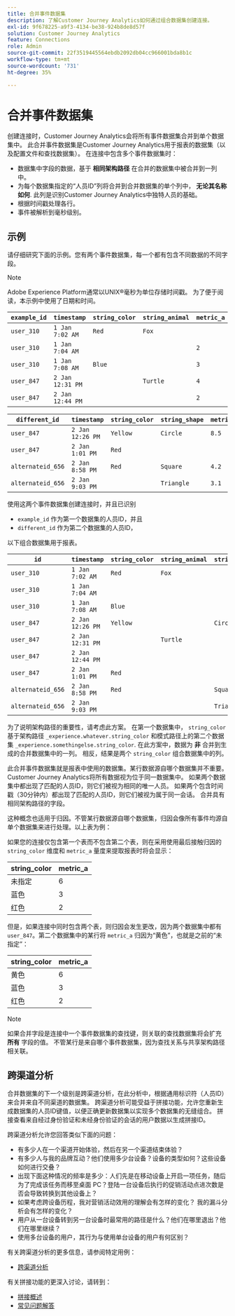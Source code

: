 ```yaml
---
title: 合并事件数据集
description: 了解Customer Journey Analytics如何通过组合数据集创建连接。
exl-id: 9f678225-a9f3-4134-be38-924b8de8d57f
solution: Customer Journey Analytics
feature: Connections
role: Admin
source-git-commit: 22f3519445564ebdb2092db04cc966001bda8b1c
workflow-type: tm+mt
source-wordcount: '731'
ht-degree: 35%

---
```



# 合并事件数据集

创建连接时，Customer Journey Analytics会将所有事件数据集合并到单个数据集中。 此合并事件数据集是Customer Journey Analytics用于报表的数据集（以及配置文件和查找数据集）。 在连接中包含多个事件数据集时：

* 数据集中字段的数据，基于 **相同架构路径** 在合并的数据集中被合并到一列中。
* 为每个数据集指定的“人员ID”列将合并到合并数据集的单个列中， **无论其名称如何**. 此列是识别Customer Journey Analytics中独特人员的基础。
* 根据时间戳处理各行。
* 事件被解析到毫秒级别。

## 示例

请仔细研究下面的示例。您有两个事件数据集，每一个都有包含不同数据的不同字段。

>[!NOTE]
>
>Adobe Experience Platform通常以UNIX®毫秒为单位存储时间戳。 为了便于阅读，本示例中使用了日期和时间。

| `example_id` | `timestamp` | `string_color` | `string_animal` | `metric_a` |
| --- | --- | --- | --- | --- |
| `user_310` | `1 Jan 7:02 AM` | `Red` | `Fox` | |
| `user_310` | `1 Jan 7:04 AM` | | | `2` |
| `user_310` | `1 Jan 7:08 AM` | `Blue` | | `3` |
| `user_847` | `2 Jan 12:31 PM` | | `Turtle` | `4` |
| `user_847` | `2 Jan 12:44 PM` | | | `2` |

| `different_id` | `timestamp` | `string_color` | `string_shape` | `metric_b` |
| --- | --- | --- | --- | --- |
| `user_847` | `2 Jan 12:26 PM` | `Yellow` | `Circle` | `8.5` |
| `user_847` | `2 Jan 1:01 PM` | `Red` | | |
| `alternateid_656` | `2 Jan 8:58 PM` | `Red` | `Square` | `4.2` |
| `alternateid_656` | `2 Jan 9:03 PM` | | `Triangle` | `3.1` |

使用这两个事件数据集创建连接时，并且已识别

* `example_id` 作为第一个数据集的人员ID，并且
* `different_id` 作为第二个数据集的人员ID，

以下组合数据集用于报表。

| `id` | `timestamp` | `string_color` | `string_animal` | `string_shape` | `metric_a` | `metric_b` |
| --- | --- | --- | --- | --- | --- | --- |
| `user_310` | `1 Jan 7:02 AM` | `Red` | `Fox` | | | |
| `user_310` | `1 Jan 7:04 AM` | | | | `2` | |
| `user_310` | `1 Jan 7:08 AM` | `Blue` | | | `3` | |
| `user_847` | `2 Jan 12:26 PM` | `Yellow` | | `Circle` | | `8.5` |
| `user_847` | `2 Jan 12:31 PM` | | `Turtle` | | `4` | |
| `user_847` | `2 Jan 12:44 PM` | | | | `2` | |
| `user_847` | `2 Jan 1:01 PM` | `Red` | | | | |
| `alternateid_656` | `2 Jan 8:58 PM` | `Red` | | `Square` | | `4.2` |
| `alternateid_656` | `2 Jan 9:03 PM` | | | `Triangle` | | `3.1` |

为了说明架构路径的重要性，请考虑此方案。 在第一个数据集中， `string_color` 基于架构路径 `_experience.whatever.string_color` 和模式路径上的第二个数据集  `_experience.somethingelse.string_color`. 在此方案中，数据为 **非** 合并到生成的合并数据集中的一列。 相反，结果是两个 `string_color` 组合数据集中的列。

此合并事件数据集就是报表中使用的数据集。某行数据源自哪个数据集并不重要。 Customer Journey Analytics将所有数据视为位于同一数据集中。 如果两个数据集中都出现了匹配的人员ID，则它们被视为相同的唯一人员。 如果两个包含时间戳（30分钟内）都出现了匹配的人员ID，则它们被视为属于同一会话。 合并具有相同架构路径的字段。

这种概念也适用于归因。不管某行数据源自哪个数据集，归因会像所有事件均源自单个数据集来进行处理。以上表为例：

如果您的连接仅包含第一个表而不包含第二个表，则在采用使用最后接触归因的 `string_color` 维度和 `metric_a` 量度来提取报表时将会显示：

| string_color | metric_a |
| --- | --- |
| 未指定 | 6 |
| 蓝色 | 3 |
| 红色 | 2 |

但是，如果连接中同时包含两个表，则归因会发生更改，因为两个数据集中都有 `user_847`。第二个数据集中的某行将 `metric_a` 归因为“黄色”，也就是之前的“未指定”：

| string_color | metric_a |
| --- | --- |
| 黄色 | 6 |
| 蓝色 | 3 |
| 红色 | 2 |

>[!NOTE]
>
>如果合并字段是连接中一个事件数据集的查找键，则关联的查找数据集将会扩充 **所有** 字段的值。 不管某行是来自哪个事件数据集，因为查找关系与共享架构路径相关联。

## 跨渠道分析

合并数据集的下一个级别是跨渠道分析，在此分析中，根据通用标识符（人员ID）来合并来自不同渠道的数据集。 跨渠道分析可能受益于拼接功能，允许您重新生成数据集的人员ID键值，以便正确更新数据集以实现多个数据集的无缝组合。 拼接查看来自经过身份验证和未经身份验证的会话的用户数据以生成拼接ID。

跨渠道分析允许您回答类似下面的问题：

* 有多少人在一个渠道开始体验，然后在另一个渠道结束体验？
* 有多少人与我的品牌互动？他们使用多少台设备？设备的类型如何？这些设备如何进行交叠？
* 出现下面这种情况的频率是多少：人们先是在移动设备上开启一项任务，随后为了完成该任务而移至桌面 PC？登陆一台设备后执行的促销活动点进次数是否会导致转换到其他设备上？
* 如果考虑跨设备历程，我对营销活动效用的理解会有怎样的变化？ 我的漏斗分析会有怎样的变化？
* 用户从一台设备转到另一台设备时最常用的路径是什么？他们在哪里退出？他们在哪里继续？
* 使用多台设备的用户，其行为与使用单台设备的用户有何区别？


有关跨渠道分析的更多信息，请参阅特定用例：

* [跨渠道分析](../use-cases/cross-channel/cross-channel.md)

有关拼接功能的更深入讨论，请转到：

* [拼接概述](/help/stitching/overview.md)
* [常见问题解答](/help/stitching/faq.md)

